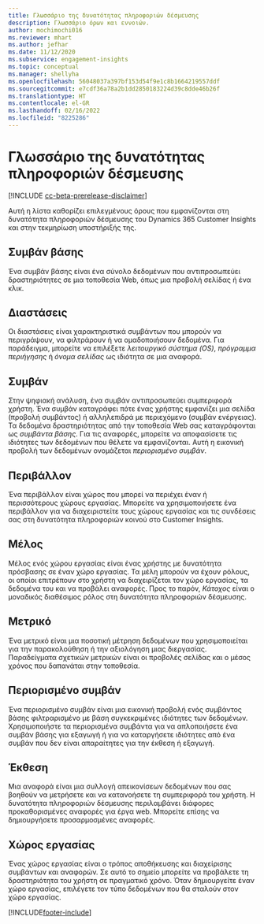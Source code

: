 ```yaml
---
title: Γλωσσάριο της δυνατότητας πληροφοριών δέσμευσης
description: Γλωσσάριο όρων και εννοιών.
author: mochimochi016
ms.reviewer: mhart
ms.author: jefhar
ms.date: 11/12/2020
ms.subservice: engagement-insights
ms.topic: conceptual
ms.manager: shellyha
ms.openlocfilehash: 56048037a397bf153d54f9e1c8b1664219557ddf
ms.sourcegitcommit: e7cdf36a78a2b1dd2850183224d39c8dde46b26f
ms.translationtype: HT
ms.contentlocale: el-GR
ms.lasthandoff: 02/16/2022
ms.locfileid: "8225286"
---
```

# <a name="engagement-insights-capability-glossary"></a>Γλωσσάριο της δυνατότητας πληροφοριών δέσμευσης

[!INCLUDE [cc-beta-prerelease-disclaimer](includes/cc-beta-prerelease-disclaimer.md)]

Αυτή η λίστα καθορίζει επιλεγμένους όρους που εμφανίζονται στη δυνατότητα πληροφοριών δέσμευσης του Dynamics 365 Customer Insights και στην τεκμηρίωση υποστήριξής της.

## <a name="base-event"></a>Συμβάν βάσης

Ένα συμβάν βάσης είναι ένα σύνολο δεδομένων που αντιπροσωπεύει δραστηριότητες σε μια τοποθεσία Web, όπως μια προβολή σελίδας ή ένα κλικ. 

## <a name="dimensions"></a>Διαστάσεις

Οι διαστάσεις είναι χαρακτηριστικά συμβάντων που μπορούν να περιγράψουν, να φιλτράρουν ή να ομαδοποιήσουν δεδομένα. Για παράδειγμα, μπορείτε να επιλέξετε *λειτουργικό σύστημα (OS)*, *πρόγραμμα περιήγησης* ή *όνομα σελίδας* ως ιδιότητα σε μια αναφορά.

## <a name="event"></a>Συμβάν

Στην ψηφιακή ανάλυση, ένα συμβάν αντιπροσωπεύει συμπεριφορά χρήστη. Ένα συμβάν καταγράφει πότε ένας χρήστης εμφανίζει μια σελίδα (προβολή συμβάντος) ή αλληλεπιδρά με περιεχόμενο (συμβάν ενέργειας). Τα δεδομένα δραστηριότητας από την τοποθεσία Web σας καταγράφονται ως *συμβάντα βάσης*. Για τις αναφορές, μπορείτε να αποφασίσετε τις ιδιότητες των δεδομένων που θέλετε να εμφανίζονται. Αυτή η εικονική προβολή των δεδομένων ονομάζεται *περιορισμένο συμβάν*. 

## <a name="environment"></a>Περιβάλλον

 Ένα περιβάλλον είναι χώρος που μπορεί να περιέχει έναν ή περισσότερους χώρους εργασίας. Μπορείτε να χρησιμοποιήσετε ένα περιβάλλον για να διαχειριστείτε τους χώρους εργασίας και τις συνδέσεις σας στη δυνατότητα πληροφοριών κοινού στο Customer Insights.

## <a name="member"></a>Μέλος

Μέλος ενός χώρου εργασίας είναι ένας χρήστης με δυνατότητα πρόσβασης σε έναν χώρο εργασίας. Τα μέλη μπορούν να έχουν ρόλους, οι οποίοι επιτρέπουν στο χρήστη να διαχειρίζεται τον χώρο εργασίας, τα δεδομένα του και να προβάλει αναφορές. Προς το παρόν, *Κάτοχος* είναι ο μοναδικός διαθέσιμος ρόλος στη δυνατότητα πληροφοριών δέσμευσης.

## <a name="metric"></a>Μετρικό

Ένα μετρικό είναι μια ποσοτική μέτρηση δεδομένων που χρησιμοποιείται για την παρακολούθηση ή την αξιολόγηση μιας διεργασίας. Παραδείγματα σχετικών μετρικών είναι οι προβολές σελίδας και ο μέσος χρόνος που δαπανάται στην τοποθεσία.

## <a name="refined-event"></a>Περιορισμένο συμβάν

Ένα περιορισμένο συμβάν είναι μια εικονική προβολή ενός συμβάντος βάσης φιλτραρισμένο με βάση συγκεκριμένες ιδιότητες των δεδομένων. Χρησιμοποιήστε τα περιορισμένα συμβάντα για να απλοποιήσετε ένα συμβάν βάσης για εξαγωγή ή για να καταργήσετε ιδιότητες από ένα συμβάν που δεν είναι απαραίτητες για την έκθεση ή εξαγωγή.

## <a name="report"></a>Έκθεση

Μια αναφορά είναι μια συλλογή απεικονίσεων δεδομένων που σας βοηθούν να μετρήσετε και να κατανοήσετε τη συμπεριφορά του χρήστη. Η δυνατότητα πληροφοριών δέσμευσης περιλαμβάνει διάφορες προκαθορισμένες αναφορές για έργα web. Μπορείτε επίσης να δημιουργήσετε προσαρμοσμένες αναφορές. 

## <a name="workspace"></a>Χώρος εργασίας

Ένας χώρος εργασίας είναι ο τρόπος αποθήκευσης και διαχείρισης συμβάντων και αναφορών. Σε αυτό το σημείο μπορείτε να προβάλετε τη δραστηριότητα του χρήστη σε πραγματικό χρόνο. Όταν δημιουργείτε έναν χώρο εργασίας, επιλέγετε τον τύπο δεδομένων που θα σταλούν στον χώρο εργασίας.


[!INCLUDE[footer-include](../includes/footer-banner.md)]